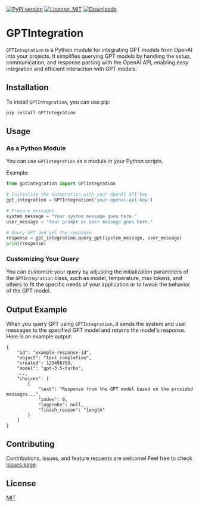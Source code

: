[![PyPI version](https://badge.fury.io/py/GPTIntegration.svg)](https://badge.fury.io/py/GPTIntegration)
[![License: MIT](https://img.shields.io/badge/License-MIT-green.svg)](https://opensource.org/licenses/MIT)
[![Downloads](https://static.pepy.tech/badge/gptintegration)](https://pepy.tech/project/gptintegration)

# GPTIntegration

`GPTIntegration` is a Python module for integrating GPT models from OpenAI into your projects. It simplifies querying GPT models by handling the setup, communication, and response parsing with the OpenAI API, enabling easy integration and efficient interaction with GPT models.

## Installation

To install `GPTIntegration`, you can use pip:

```bash
pip install GPTIntegration
```

## Usage

### As a Python Module

You can use `GPTIntegration` as a module in your Python scripts.

Example:

```python
from gptintegration import GPTIntegration

# Initialize the integration with your OpenAI API key
gpt_integration = GPTIntegration('your-openai-api-key')

# Prepare messages
system_message = "Your system message goes here."
user_message = "Your prompt or user message goes here."

# Query GPT and get the response
response = gpt_integration.query_gpt(system_message, user_message)
print(response)
```

### Customizing Your Query

You can customize your query by adjusting the initialization parameters of the `GPTIntegration` class, such as model, temperature, max tokens, and others to fit the specific needs of your application or to tweak the behavior of the GPT model.

## Output Example

When you query GPT using `GPTIntegration`, it sends the system and user messages to the specified GPT model and returns the model's response. Here is an example output:

```
{
    "id": "example-response-id",
    "object": "text_completion",
    "created": 123456789,
    "model": "gpt-3.5-turbo",
    ...,
    "choices": [
        {
            "text": "Response from the GPT model based on the provided messages...",
            "index": 0,
            "logprobs": null,
            "finish_reason": "length"
        }
    ]
}
```

## Contributing

Contributions, issues, and feature requests are welcome! Feel free to check [issues page](https://github.com/chigwell/gptintegration/issues).

## License

[MIT](https://choosealicense.com/licenses/mit/)
